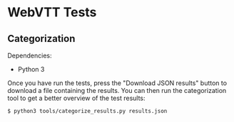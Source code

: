 # WebVTT Tests

## Categorization

Dependencies:
* Python 3

Once you have run the tests, press the "Download JSON results" button to
download a file containing the results. You can then run the categorization tool
to get a better overview of the test results:

```bash
$ python3 tools/categorize_results.py results.json
```
